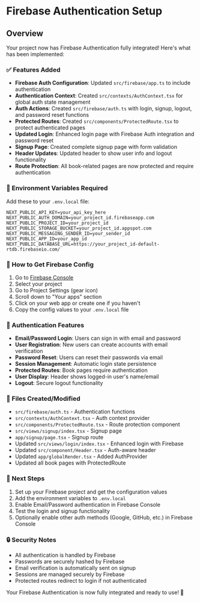 # Firebase Authentication Setup

## Overview
Your project now has Firebase Authentication fully integrated! Here's what has been implemented:

### ✅ Features Added
- **Firebase Auth Configuration**: Updated `src/firebase/app.ts` to include authentication
- **Authentication Context**: Created `src/contexts/AuthContext.tsx` for global auth state management
- **Auth Actions**: Created `src/firebase/auth.ts` with login, signup, logout, and password reset functions
- **Protected Routes**: Created `src/components/ProtectedRoute.tsx` to protect authenticated pages
- **Updated Login**: Enhanced login page with Firebase Auth integration and password reset
- **Signup Page**: Created complete signup page with form validation
- **Header Updates**: Updated header to show user info and logout functionality
- **Route Protection**: All book-related pages are now protected and require authentication

### 🔧 Environment Variables Required
Add these to your `.env.local` file:

```env
NEXT_PUBLIC_API_KEY=your_api_key_here
NEXT_PUBLIC_AUTH_DOMAIN=your_project_id.firebaseapp.com
NEXT_PUBLIC_PROJECT_ID=your_project_id
NEXT_PUBLIC_STORAGE_BUCKET=your_project_id.appspot.com
NEXT_PUBLIC_MESSAGING_SENDER_ID=your_sender_id
NEXT_PUBLIC_APP_ID=your_app_id
NEXT_PUBLIC_DATABASE_URL=https://your_project_id-default-rtdb.firebaseio.com/
```

### 🚀 How to Get Firebase Config
1. Go to [Firebase Console](https://console.firebase.google.com/)
2. Select your project
3. Go to Project Settings (gear icon)
4. Scroll down to "Your apps" section
5. Click on your web app or create one if you haven't
6. Copy the config values to your `.env.local` file

### 🔐 Authentication Features
- **Email/Password Login**: Users can sign in with email and password
- **User Registration**: New users can create accounts with email verification
- **Password Reset**: Users can reset their passwords via email
- **Session Management**: Automatic login state persistence
- **Protected Routes**: Book pages require authentication
- **User Display**: Header shows logged-in user's name/email
- **Logout**: Secure logout functionality

### 📁 Files Created/Modified
- `src/firebase/auth.ts` - Authentication functions
- `src/contexts/AuthContext.tsx` - Auth context provider
- `src/components/ProtectedRoute.tsx` - Route protection component
- `src/views/signup/index.tsx` - Signup page
- `app/signup/page.tsx` - Signup route
- Updated `src/views/login/index.tsx` - Enhanced login with Firebase
- Updated `src/component/Header.tsx` - Auth-aware header
- Updated `app/globalRender.tsx` - Added AuthProvider
- Updated all book pages with ProtectedRoute

### 🎯 Next Steps
1. Set up your Firebase project and get the configuration values
2. Add the environment variables to `.env.local`
3. Enable Email/Password authentication in Firebase Console
4. Test the login and signup functionality
5. Optionally enable other auth methods (Google, GitHub, etc.) in Firebase Console

### 🔒 Security Notes
- All authentication is handled by Firebase
- Passwords are securely hashed by Firebase
- Email verification is automatically sent on signup
- Sessions are managed securely by Firebase
- Protected routes redirect to login if not authenticated

Your Firebase Authentication is now fully integrated and ready to use! 🎉
